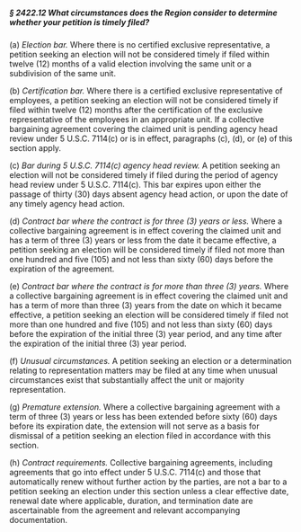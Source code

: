 ##### § 2422.12 What circumstances does the Region consider to determine whether your petition is timely filed? #####

(a) *Election bar.* Where there is no certified exclusive representative, a petition seeking an election will not be considered timely if filed within twelve (12) months of a valid election involving the same unit or a subdivision of the same unit.

(b) *Certification bar.* Where there is a certified exclusive representative of employees, a petition seeking an election will not be considered timely if filed within twelve (12) months after the certification of the exclusive representative of the employees in an appropriate unit. If a collective bargaining agreement covering the claimed unit is pending agency head review under 5 U.S.C. 7114(c) or is in effect, paragraphs (c), (d), or (e) of this section apply.

(c) *Bar during 5 U.S.C. 7114(c) agency head review.* A petition seeking an election will not be considered timely if filed during the period of agency head review under 5 U.S.C. 7114(c). This bar expires upon either the passage of thirty (30) days absent agency head action, or upon the date of any timely agency head action.

(d) *Contract bar where the contract is for three (3) years or less.* Where a collective bargaining agreement is in effect covering the claimed unit and has a term of three (3) years or less from the date it became effective, a petition seeking an election will be considered timely if filed not more than one hundred and five (105) and not less than sixty (60) days before the expiration of the agreement.

(e) *Contract bar where the contract is for more than three (3) years.* Where a collective bargaining agreement is in effect covering the claimed unit and has a term of more than three (3) years from the date on which it became effective, a petition seeking an election will be considered timely if filed not more than one hundred and five (105) and not less than sixty (60) days before the expiration of the initial three (3) year period, and any time after the expiration of the initial three (3) year period.

(f) *Unusual circumstances.* A petition seeking an election or a determination relating to representation matters may be filed at any time when unusual circumstances exist that substantially affect the unit or majority representation.

(g) *Premature extension.* Where a collective bargaining agreement with a term of three (3) years or less has been extended before sixty (60) days before its expiration date, the extension will not serve as a basis for dismissal of a petition seeking an election filed in accordance with this section.

(h) *Contract requirements.* Collective bargaining agreements, including agreements that go into effect under 5 U.S.C. 7114(c) and those that automatically renew without further action by the parties, are not a bar to a petition seeking an election under this section unless a clear effective date, renewal date where applicable, duration, and termination date are ascertainable from the agreement and relevant accompanying documentation.